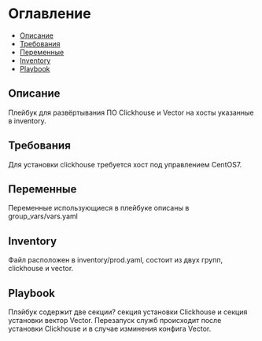 # Оглавление

- [Описание](#Описание)
- [Требования](#Требования)
- [Переменные](#Переменные)
- [Inventory](#Inventory)
- [Playbook](#Playbook)

## Описание

Плейбук для развёртывания ПО Clickhouse и Vector на хосты указанные в inventory.

## Требования

Для установки clickhouse требуется хост под управлением CentOS7.

## Переменные

Переменные использующиеся в плейбуке описаны в group_vars/vars.yaml

## Inventory

Файл расположен в inventory/prod.yaml, состоит из двух групп, clickhouse и vector.

## Playbook

Плэйбук содержит две секции? секция установки Clickhouse и секция установки вектор Vector. Перезапуск служб происходит после установки Clickhouse и в случае изминения конфига Vector.

